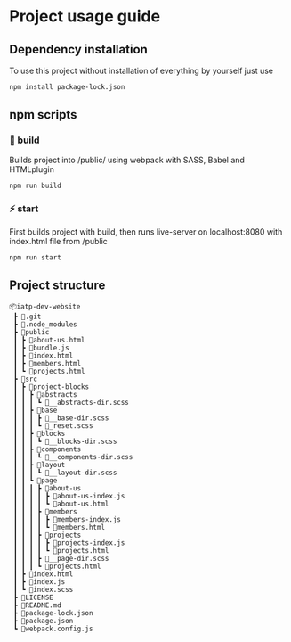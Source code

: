 # Project usage guide
## Dependency installation
To use this project without installation of everything by yourself just use
```bash
npm install package-lock.json
```
## npm scripts
### 🔨 build
Builds project into /public/ using webpack with SASS, Babel and HTMLplugin
```bash
npm run build
```
### ⚡ start
First builds project with build, then runs live-server on localhost:8080 with index.html file from /public
```bash
npm run start
```
## Project structure
```
📦iatp-dev-website
 ┣ 📂.git
 ┣ 📂.node_modules
 ┣ 📂public
 ┃ ┣ 📜about-us.html
 ┃ ┣ 📜bundle.js
 ┃ ┣ 📜index.html
 ┃ ┣ 📜members.html
 ┃ ┗ 📜projects.html
 ┣ 📂src
 ┃ ┣ 📂project-blocks
 ┃ ┃ ┣ 📂abstracts
 ┃ ┃ ┃ ┗ 📜__abstracts-dir.scss
 ┃ ┃ ┣ 📂base
 ┃ ┃ ┃ ┣ 📜__base-dir.scss
 ┃ ┃ ┃ ┗ 📜_reset.scss
 ┃ ┃ ┣ 📂blocks
 ┃ ┃ ┃ ┗ 📜__blocks-dir.scss
 ┃ ┃ ┣ 📂components
 ┃ ┃ ┃ ┗ 📜__components-dir.scss
 ┃ ┃ ┣ 📂layout
 ┃ ┃ ┃ ┗ 📜__layout-dir.scss
 ┃ ┃ ┗ 📂page
 ┃ ┃ ┃ ┣ 📂about-us
 ┃ ┃ ┃ ┃ ┣ 📜about-us-index.js
 ┃ ┃ ┃ ┃ ┗ 📜about-us.html
 ┃ ┃ ┃ ┣ 📂members
 ┃ ┃ ┃ ┃ ┣ 📜members-index.js
 ┃ ┃ ┃ ┃ ┗ 📜members.html
 ┃ ┃ ┃ ┣ 📂projects
 ┃ ┃ ┃ ┃ ┣ 📜projects-index.js
 ┃ ┃ ┃ ┃ ┗ 📜projects.html
 ┃ ┃ ┃ ┣ 📜__page-dir.scss
 ┃ ┃ ┃ ┗ 📜projects.html
 ┃ ┣ 📜index.html
 ┃ ┣ 📜index.js
 ┃ ┗ 📜index.scss
 ┣ 📜LICENSE
 ┣ 📜README.md
 ┣ 📜package-lock.json
 ┣ 📜package.json
 ┗ 📜webpack.config.js
 ```